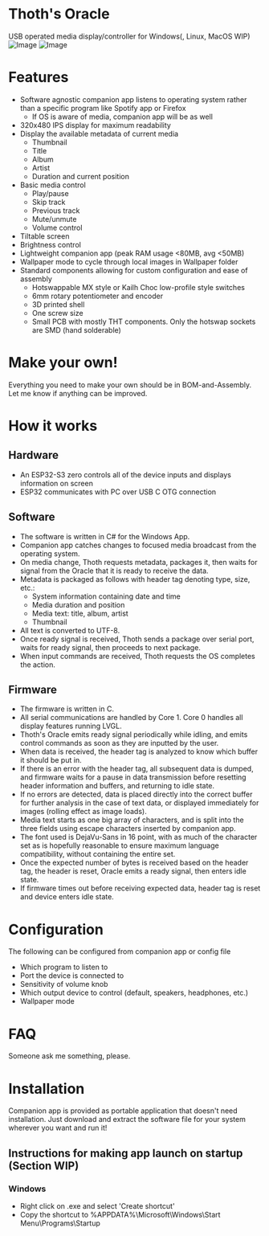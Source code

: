 # Thoth's Oracle

USB operated media display/controller for Windows(, Linux, MacOS WIP)
![Image](https://github.com/ACloakedFly/Thoths-Oracle/blob/main/Images/Product%20Pics/IMG_4854.JPG)
![Image](https://github.com/ACloakedFly/Thoths-Oracle/blob/main/Images/Product%20Pics/IMG_4855.JPG)

# Features

- Software agnostic companion app listens to operating system rather than a specific program like Spotify app or Firefox
  - If OS is aware of media, companion app will be as well
- 320x480 IPS display for maximum readability
- Display the available metadata of current media
  - Thumbnail
  - Title
  - Album
  - Artist
  - Duration and current position
- Basic media control
  - Play/pause
  - Skip track
  - Previous track
  - Mute/unmute
  - Volume control
- Tiltable screen
- Brightness control
- Lightweight companion app (peak RAM usage <80MB, avg <50MB)
- Wallpaper mode to cycle through local images in Wallpaper folder
- Standard components allowing for custom configuration and ease of assembly
  - Hotswappable MX style or Kailh Choc low-profile style switches
  - 6mm rotary potentiometer and encoder
  - 3D printed shell
  - One screw size
  - Small PCB with mostly THT components. Only the hotswap sockets are SMD (hand solderable)

# Make your own!

Everything you need to make your own should be in BOM-and-Assembly. Let me know if anything can be improved.

# How it works

## Hardware

- An ESP32-S3 zero controls all of the device inputs and displays information on screen
- ESP32 communicates with PC over USB C OTG connection

## Software

- The software is written in C# for the Windows App.
- Companion app catches changes to focused media broadcast from the operating system.
- On media change, Thoth requests metadata, packages it, then waits for signal from the Oracle that it is ready to receive the data.
- Metadata is packaged as follows with header tag denoting type, size, etc.:
  - System information containing date and time
  - Media duration and position
  - Media text: title, album, artist
  - Thumbnail
- All text is converted to UTF-8.
- Once ready signal is received, Thoth sends a package over serial port, waits for ready signal, then proceeds to next package.
- When input commands are received, Thoth requests the OS completes the action.

## Firmware

- The firmware is written in C.
- All serial communications are handled by Core 1. Core 0 handles all display features running LVGL.
- Thoth's Oracle emits ready signal periodically while idling, and emits control commands as soon as they are inputted by the user.
- When data is received, the header tag is analyzed to know which buffer it should be put in.
- If there is an error with the header tag, all subsequent data is dumped, and firmware waits for a pause in data transmission before resetting header information and buffers, and returning to idle state.
- If no errors are detected, data is placed directly into the correct buffer for further analysis in the case of text data, or displayed immediately for images (rolling effect as image loads).
- Media text starts as one big array of characters, and is split into the three fields using escape characters inserted by companion app.
- The font used is DejaVu-Sans in 16 point, with as much of the character set as is hopefully reasonable to ensure maximum language compatibility, without containing the entire set.
- Once the expected number of bytes is received based on the header tag, the header is reset, Oracle emits a ready signal, then enters idle state.
- If firmware times out before receiving expected data, header tag is reset and device enters idle state.

# Configuration

 The following can be configured from companion app or config file
- Which program to listen to
- Port the device is connected to
- Sensitivity of volume knob
- Which output device to control (default, speakers, headphones, etc.)
- Wallpaper mode

# FAQ

Someone ask me something, please.

# Installation

Companion app is provided as portable application that doesn't need installation. Just download and extract the software file for your system wherever you want and run it!

## Instructions for making app launch on startup (Section WIP)

### Windows
- Right click on .exe and select 'Create shortcut'
- Copy the shortcut to %APPDATA%\Microsoft\Windows\Start Menu\Programs\Startup

